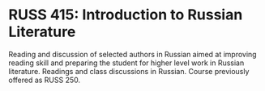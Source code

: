 # RUSS 415: Introduction to Russian Literature

Reading and discussion of selected authors in Russian aimed at improving reading skill and preparing the student for higher level work in Russian literature. Readings and class discussions in Russian. Course previously offered as RUSS 250.